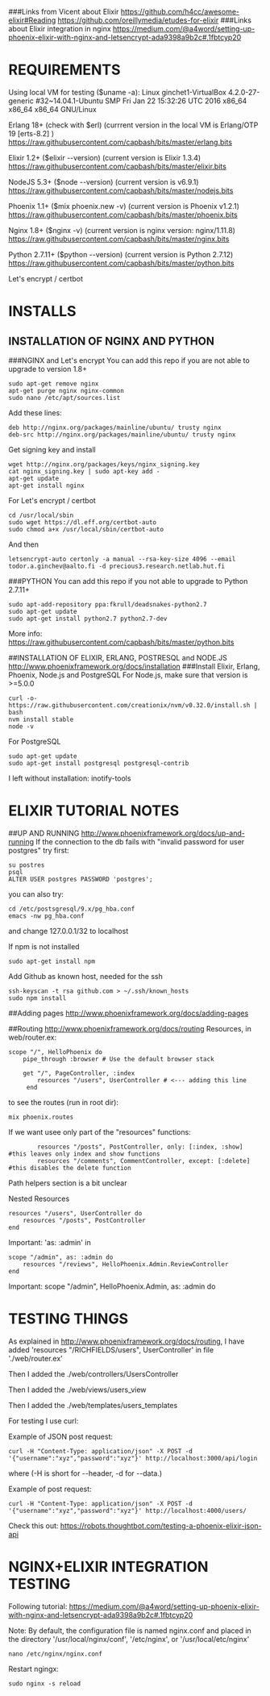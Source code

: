 ###Links from Vicent about Elixir
https://github.com/h4cc/awesome-elixir#Reading
https://github.com/oreillymedia/etudes-for-elixir
###Links about Elixir integration in nginx
https://medium.com/@a4word/setting-up-phoenix-elixir-with-nginx-and-letsencrypt-ada9398a9b2c#.1fbtcyp20

# REQUIREMENTS

Using local VM for testing ($uname -a): Linux ginchet1-VirtualBox 4.2.0-27-generic #32~14.04.1-Ubuntu SMP Fri Jan 22 15:32:26 UTC 2016 x86_64 x86_64 x86_64 GNU/Linux

Erlang 18+ (check with $erl) (currrent version in the local VM is Erlang/OTP 19 [erts-8.2] ) https://raw.githubusercontent.com/capbash/bits/master/erlang.bits

Elixir 1.2+ ($elixir --version) (current version is Elixir 1.3.4) https://raw.githubusercontent.com/capbash/bits/master/elixir.bits

NodeJS 5.3+ ($node --version) (current version is v6.9.1) https://raw.githubusercontent.com/capbash/bits/master/nodejs.bits

Phoenix 1.1+ ($mix phoenix.new -v) (current version is Phoenix v1.2.1) https://raw.githubusercontent.com/capbash/bits/master/phoenix.bits

Nginx 1.8+ ($nginx -v) (current version is nginx version: nginx/1.11.8) https://raw.githubusercontent.com/capbash/bits/master/nginx.bits

Python 2.7.11+ ($python --version) (current version is Python 2.7.12) https://raw.githubusercontent.com/capbash/bits/master/python.bits

Let's encrypt / certbot

# INSTALLS

## INSTALLATION OF NGINX AND PYTHON
###NGINX and Let's encrypt
You can add this repo if you are not able to upgrade to version 1.8+
```
sudo apt-get remove nginx
apt-get purge nginx nginx-common
sudo nano /etc/apt/sources.list
```
Add these lines:
```
deb http://nginx.org/packages/mainline/ubuntu/ trusty nginx
deb-src http://nginx.org/packages/mainline/ubuntu/ trusty nginx
```
Get signing key and install
```
wget http://nginx.org/packages/keys/nginx_signing.key
cat nginx_signing.key | sudo apt-key add - 
apt-get update
apt-get install nginx
```
For Let's encrypt / certbot
```
cd /usr/local/sbin
sudo wget https://dl.eff.org/certbot-auto
sudo chmod a+x /usr/local/sbin/certbot-auto
```
And then
```
letsencrypt-auto certonly -a manual --rsa-key-size 4096 --email todor.a.ginchev@aalto.fi -d precious3.research.netlab.hut.fi
```
###PYTHON
You can add this repo if you not able to upgrade to Python 2.7.11+
```
sudo apt-add-repository ppa:fkrull/deadsnakes-python2.7
sudo apt-get update
sudo apt-get install python2.7 python2.7-dev
```
More info: https://raw.githubusercontent.com/capbash/bits/master/python.bits
    
##INSTALLATION OF ELIXIR, ERLANG, POSTRESQL and NODE.JS http://www.phoenixframework.org/docs/installation
###Install Elixir, Erlang, Phoenix, Node.js and PostgreSQL
For Node.js, make sure that version is >=5.0.0
```
curl -o- https://raw.githubusercontent.com/creationix/nvm/v0.32.0/install.sh | bash
nvm install stable
node -v
```
For PostgreSQL
```
sudo apt-get update
sudo apt-get install postgresql postgresql-contrib
```

I left without installation: inotify-tools 

# ELIXIR TUTORIAL NOTES
##UP AND RUNNING http://www.phoenixframework.org/docs/up-and-running
If the connection to the db fails with "invalid password for user postgres" try first:  
```
su postres
psql
ALTER USER postgres PASSWORD 'postgres';
```
you can also try:
```
cd /etc/postsgresql/9.x/pg_hba.conf
emacs -nw pg_hba.conf
```
and change 127.0.0.1/32 to localhost

If npm is not installed
```
sudo apt-get install npm
```
Add Github as known host, needed for the ssh
```
ssh-keyscan -t rsa github.com > ~/.ssh/known_hosts
sudo npm install
```

##Adding pages http://www.phoenixframework.org/docs/adding-pages

##Routing http://www.phoenixframework.org/docs/routing
Resources, in web/router.ex:
```
scope "/", HelloPhoenix do
    pipe_through :browser # Use the default browser stack

    get "/", PageController, :index
        resources "/users", UserController # <--- adding this line
     end
```
to see the routes (run in root dir):    
```
mix phoenix.routes
```
If we want usee only part of the "resources" functions:
```
        resources "/posts", PostController, only: [:index, :show] #this leaves only index and show functions
        resources "/comments", CommentController, except: [:delete] #this disables the delete function
```    
Path helpers section is a bit unclear
    
Nested Resources
```
resources "/users", UserController do
    resources "/posts", PostController
end
```    
Important: 'as: :admin' in
```
scope "/admin", as: :admin do
    resources "/reviews", HelloPhoenix.Admin.ReviewController
end
```
Important: scope "/admin", HelloPhoenix.Admin, as: :admin do
     
# TESTING THINGS
As explained in http://www.phoenixframework.org/docs/routing, I have added 'resources "/RICHFIELDS/users", UserController' in file './web/router.ex'

Then I added the ./web/controllers/UsersController

Then I added the ./web/views/users_view

Then I added the ./web/templates/users_templates
    

For testing I use curl:

Example of JSON post request:
```
curl -H "Content-Type: application/json" -X POST -d '{"username":"xyz","password":"xyz"}' http://localhost:3000/api/login
```
where (-H is short for --header, -d for --data.)

Example of post request:
```
curl -H "Content-Type: application/json" -X POST -d '{"username":"xyz","password":"xyz"}' http://localhost:4000/users/
```
Check this out: https://robots.thoughtbot.com/testing-a-phoenix-elixir-json-api
    
    
#    NGINX+ELIXIR INTEGRATION TESTING   
Following tutorial: https://medium.com/@a4word/setting-up-phoenix-elixir-with-nginx-and-letsencrypt-ada9398a9b2c#.1fbtcyp20

Note: By default, the configuration file is named nginx.conf and placed in the directory '/usr/local/nginx/conf', '/etc/nginx', or '/usr/local/etc/nginx'
```
nano /etc/nginx/nginx.conf
```
Restart ngingx:
```
sudo nginx -s reload 
```
